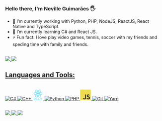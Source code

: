 ### Hello there, I'm Neville Guimarães 🖐️

- 🔭 I’m currently working with Python, PHP, NodeJS, ReactJS, React Native and TypeScript.
- 🌱 I’m currently learning C# and React JS.
- ⚡ Fun fact: I love play video games, tennis, soccer with my friends and speding time with family and friends.

##

<div>
<a href="https://github.com/leoneville">
<img height="180em" src="https://github-readme-stats.vercel.app/api?username=leoneville&show_icons=true&theme=dracula">
<img height="180em" src="https://github-readme-stats.vercel.app/api/top-langs/?username=leoneville&layout=compact&theme=dracula">
</div>

## Languages and Tools:

<div style="display: inline_block"><br/>
    <img src="https://raw.githubusercontent.com/jmnote/z-icons/master/svg/csharp.svg" alt="C#" width="35" height="35" style="max-width: 100%;">
    <img src="https://raw.githubusercontent.com/jmnote/z-icons/master/svg/cpp.svg" alt="C++" width="35" height="35" style="max-width: 100%;">
    <img src="https://raw.githubusercontent.com/devicons/devicon/master/icons/react/react-original-wordmark.svg" alt="ReactJS" width="35" height="35" style="max-width: 100%;">
    <img src="https://raw.githubusercontent.com/jmnote/z-icons/master/svg/python.svg" alt="Python" width="35" height="35" style="max-width: 100%;">
    <img src="https://raw.githubusercontent.com/jmnote/z-icons/master/svg/php.svg" alt="PHP" width="35" height="35" style="max-width: 100%;"> 
    <img src="https://raw.githubusercontent.com/devicons/devicon/master/icons/javascript/javascript-original.svg" alt="JavaScript" width="35" height="35" style="max-width: 100%;">     
    <img src="https://raw.githubusercontent.com/jmnote/z-icons/master/svg/git.svg" alt="Git" width="35" height="35" style="max-width: 100%;">
    <img src="https://github.com/tomchen/stack-icons/raw/master/logos/yarn.svg" alt="Yarn" width="35" height="35" style="max-width: 100%;">
</div>
  
##

<div>
    <a href="mailto:leoneville_@hotmail.com" target="_blank"><img src="https://img.shields.io/badge/Microsoft_Outlook-0078D4?style=for-the-badge&logo=microsoft-outlook&logoColor=white">
    <a href="https://www.linkedin.com/in/neville-guimaraes-4834a91a3/" target="_blank"><img src="https://img.shields.io/badge/LinkedIn-0077B5?style=for-the-badge&logo=linkedin&logoColor=white">
    <a href="https://www.instagram.com/leoneville.dev/" target="_blank"><img src="https://img.shields.io/badge/Instagram-E4405F?style=for-the-badge&logo=instagram&logoColor=white">
</div>
